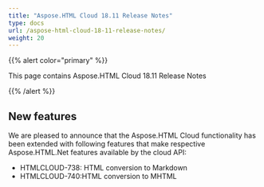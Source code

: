 ```yaml
---
title: "Aspose.HTML Cloud 18.11 Release Notes"
type: docs
url: /aspose-html-cloud-18-11-release-notes/
weight: 20
---
```


{{% alert color="primary" %}} 

This page contains Aspose.HTML Cloud 18.11 Release Notes

{{% /alert %}} 


## **New features**
We are pleased to announce that the Aspose.HTML Cloud functionality has been extended with following features that make respective Aspose.HTML.Net features available by the cloud API:

- HTMLCLOUD-738: HTML conversion to Markdown
- HTMLCLOUD-740:HTML conversion to MHTML
